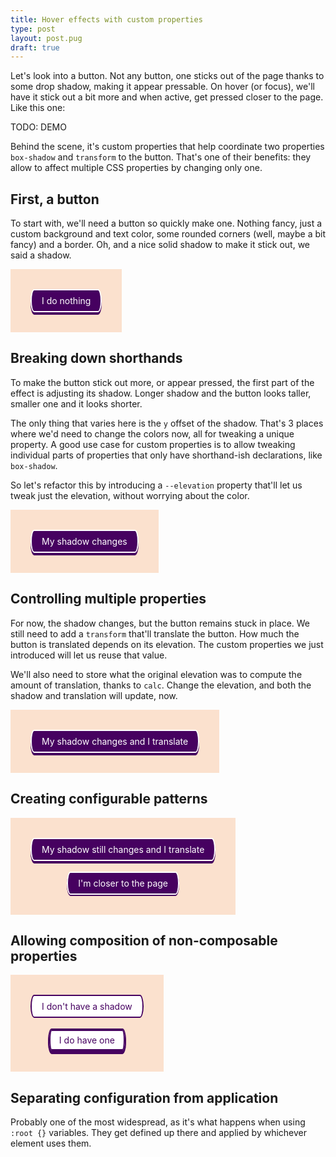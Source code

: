 ```yaml
---
title: Hover effects with custom properties
type: post
layout: post.pug
draft: true
---
```

Let's look into a button. Not any button, one sticks out of the page thanks to some drop shadow, making it appear pressable. On hover (or focus), we'll have it stick out a bit more and when active, get pressed closer to the page. Like this one:

TODO: DEMO

Behind the scene, it's custom properties that help coordinate two properties `box-shadow` and `transform` to the button. That's one of their benefits: they allow to affect multiple CSS properties by changing only one.

First, a button
---

To start with, we'll need a button so quickly make one. Nothing fancy, just a custom background and text color, some rounded corners (well, maybe a bit fancy) and a border. Oh, and a nice solid shadow to make it stick out, we said a shadow.

<style class="d--none">
  .demo {
    display: table;
    width: auto;
  }

  .demo-content {
    background-color: #fbe1ce;
    padding: 2rem;
    text-align: center;
  }
</style>

<style>
  /*
    Using custom classes to not hook onto any random button
    on the page
  */
  .button {
    font: inherit;
    border-radius: 0.375rem / 50% ;
    background: #460160;
    color: white;
    border: solid 0.125rem; /*Will be white*/
    padding: 0.5rem 1rem;
    box-shadow: 0 0.25rem 0 #460160;
  }
</style>

<div class="demo demo--shallow">
  <div class="demo-content">
    <button class="button">I do nothing</button>
  </div>
</div>

Breaking down shorthands
---

To make the button stick out more, or appear pressed, the first part of the effect is adjusting its shadow. Longer shadow and the button looks taller, smaller one and it looks shorter.

<style>
  .button--with-static-adjustable-shadows:hover,
  .button--with-static-adjustable-shadows:focus {
    box-shadow: 0 0.375rem 0 #460160;
  }

  .button--with-static-adjustable-shadows:active {
    box-shadow: 0 0.125rem 0 #460160;
  }
</style>

The only thing that varies here is the `y` offset of the shadow. That's 3 places where we'd need to change the colors now, all for tweaking a unique property. A good use case for custom properties is to allow tweaking individual parts of properties that only have shorthand-ish declarations, like `box-shadow`.

So let's refactor this by introducing a `--elevation` property that'll let us tweak just the elevation, without worrying about the color.

<style>
  .button--with-adjustable-shadows {
    --elevation: 0.25rem;
    box-shadow: 0 var(--elevation) 0 #460160;
  }

  .button--with-adjustable-shadows:hover,
  .button--with-adjustable-shadows:focus {
    --elevation: 0.375rem;
  }

  .button--with-adjustable-shadows:active {
    --elevation: 0.125rem;
  }
</style>

<div class="demo demo--shallow">
  <div class="demo-content">
    <button class="button button--with-adjustable-shadows">My shadow changes</button>
  </div>
</div>

Controlling multiple properties
---

For now, the shadow changes, but the button remains stuck in place. We still need to add a `transform` that'll translate the button. How much the button is translated depends on its elevation. The custom properties we just introduced will let us reuse that value.

We'll also need to store what the original elevation was to compute the amount of translation, thanks to `calc`. Change the elevation, and both the shadow and translation will update, now.

<style>
  .button--with-translation {
    --original-elevation: 0.25rem;
    --elevation: var(--original-elevation);
    transform: translateY(calc(var(--original-elevation) - var(--elevation)));
  }
</style>

<div class="demo demo--shallow">
  <div class="demo-content">
    <button class="button button--with-adjustable-shadows button--with-translation">My shadow changes and I translate</button>
  </div>
</div>

Creating configurable patterns
---

<style>
  .button--configurable {
    --original-elevation: 0.25rem;
    --up-elevation: 0.375rem;
    --down-elevation: 0.125rem;
  }

  .button--configurable:hover,
  .button--configurable:focus {
    --elevation: var(--up-elevation);
  }

  .button--configurable:active {
    --elevation: var(--down-elevation);
  }

  .button--configurable-low {
    --original-elevation: 0.125rem;
    --up-elevation: 0.1875rem;
    --down-elevation: 0.0625rem;
  }
</style>

<div class="demo demo--shallow">
  <div class="demo-content">
    <button class="button button--with-adjustable-shadows button--with-translation">My shadow still changes and I translate</button>
    <br><br>
    <button class="button button--with-adjustable-shadows button--with-translation button--configurable button--configurable-low">I'm closer to the page</button>
  </div>
</div>

Allowing composition of non-composable properties
---

<style>
  .button--secondary {
    --inset-shadow: inset 0 0 0 0.125rem #460160;
    box-shadow: var(--shadow-inset);
    background: white;
    color: #460160;
  }

  .button--with-composable-shadow {
    --elevation-shadow: 0 var(--elevation) 0 #460160;
    box-shadow: var(--elevation-shadow);
  }

  .button--secondary.button--with-composable-shadow {
    box-shadow: var(--inset-shadow), var(--elevation-shadow);
  }
</style>

<div class="demo demo--shallow">
  <div class="demo-content">
    <button class="button button--secondary button--with-adjustable-shadows button--with-translation">I don't have a shadow</button>
    <br><br>
    <button class="button button--secondary button--with-adjustable-shadows button--with-composable-shadow button--with-translation">
    I do have one
    </button>
  </div>
</div>

Separating configuration from application
---

Probably one of the most widespread, as it's what happens when using `:root {}` variables. They get defined up there and applied by whichever element uses them.
